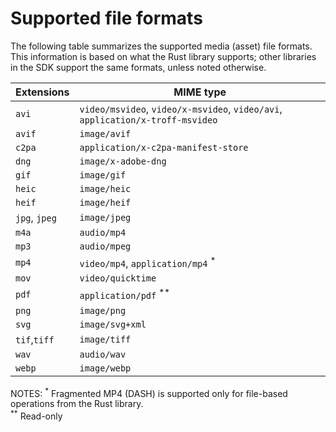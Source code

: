# Supported file formats

The following table summarizes the supported media (asset) file formats.  This information is based on what the Rust library supports; other libraries in the SDK support the same formats, unless noted otherwise.


 | Extensions    | MIME type                                                                     |
 | ------------- | ----------------------------------------------------------------------------- |
 | `avi`         | `video/msvideo`, `video/x-msvideo`, `video/avi`, `application/x-troff-msvideo`|
 | `avif`        | `image/avif`                                                                  |
 | `c2pa`        | `application/x-c2pa-manifest-store`                                           |
 | `dng`         | `image/x-adobe-dng`                                                           |
 | `gif`         | `image/gif`                                                                   |
 | `heic`        | `image/heic`                                                                  |
 | `heif`        | `image/heif`                                                                  |
 | `jpg`, `jpeg` | `image/jpeg`                                                                  |
 | `m4a`         | `audio/mp4`                                                                   |
 | `mp3`         | `audio/mpeg`                                                                  |
 | `mp4`         | `video/mp4`, `application/mp4` <sup>*</sup>                                   |
 | `mov`         | `video/quicktime`                                                             |
 | `pdf`         | `application/pdf` <sup>**</sup>                                               |
 | `png`         | `image/png`                                                                   |
 | `svg`         | `image/svg+xml`                                                               |
 | `tif`,`tiff`  | `image/tiff`                                                                  |
 | `wav`         | `audio/wav`                                                                   |
 | `webp`        | `image/webp`                                                                  |

NOTES:
<sup>*</sup> Fragmented MP4 (DASH) is supported only for file-based operations from the Rust library.
<br/>
<sup>**</sup> Read-only


